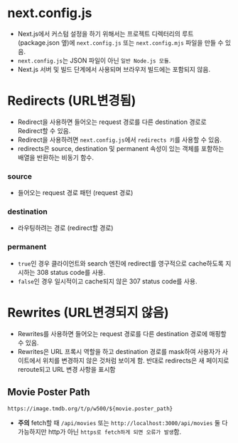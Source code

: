 # next.config.js

- Next.js에서 커스텀 설정을 하기 위해서는 프로젝트 디렉터리의 루트(package.json 옆)에 `next.config.js` 또는 `next.config.mjs` 파일을 만들 수 있음.
- `next.config.js`는 JSON 파일이 아닌 `일반 Node.js 모듈`.
- Next.js 서버 및 빌드 단계에서 사용되며 브라우저 빌드에는 포함되지 않음.

# Redirects (URL변경됨)

- Redirect을 사용하면 들어오는 request 경로를 다른 destination 경로로 Redirect할 수 있음.
- Redirect을 사용하려면 `next.config.js`에서 `redirects 키`를 사용할 수 있음.
- redirects은 source, destination 및 permanent 속성이 있는 객체를 포함하는 배열을 반환하는 비동기 함수.

### source

- 들어오는 request 경로 패턴 (request 경로)

### destination

- 라우팅하려는 경로 (redirect할 경로)

### permanent

- `true`인 경우 클라이언트와 search 엔진에 redirect를 영구적으로 cache하도록 지시하는 308 status code를 사용.
- `false`인 경우 일시적이고 cache되지 않은 307 status code를 사용.

# Rewrites (URL변경되지 않음)

- Rewrites를 사용하면 들어오는 request 경로를 다른 destination 경로에 매핑할 수 있음.
- Rewrites은 URL 프록시 역할을 하고 destination 경로를 mask하여 사용자가 사이트에서 위치를 변경하지 않은 것처럼 보이게 함. 반대로 redirects은 새 페이지로 reroute되고 URL 변경 사항을 표시함

## Movie Poster Path

`https://image.tmdb.org/t/p/w500/${movie.poster_path}`

- **주의** fetch할 때 `/api/movies` 또는 `http://localhost:3000/api/movies` 둘 다 가능하지만 http가 아닌 `https로 fetch하게 되면 오류가 발생`함.

